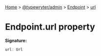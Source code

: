 [Home](./index) &gt; [@typewryter/admin](./admin.md) &gt; [Endpoint](./admin.endpoint.md) &gt; [url](./admin.endpoint.url.md)

# Endpoint.url property


**Signature:**
```javascript
url: Url
```
